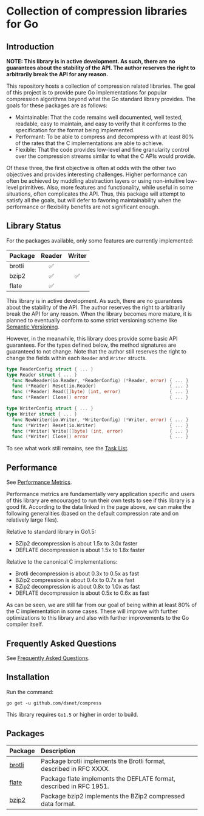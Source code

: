 # Collection of compression libraries for Go #

## Introduction ##

**NOTE: This library is in active development. As such, there are no guarantees about the stability of the API. The author reserves the right to arbitrarily break the API for any reason.** 

This repository hosts a collection of compression related libraries. The goal of this project is to provide pure Go implementations for popular compression algorithms beyond what the Go standard library provides. The goals for these packages are as follows:
* Maintainable: That the code remains well documented, well tested, readable, easy to maintain, and easy to verify that it conforms to the specification for the format being implemented.
* Performant: To be able to compress and decompress with at least 80% of the rates that the C implementations are able to achieve.
* Flexible: That the code provides low-level and fine granularity control over the compression streams similar to what the C APIs would provide.

Of these three, the first objective is often at odds with the other two objectives and provides interesting challenges. Higher performance can often be achieved by muddling abstraction layers or using non-intuitive low-level primitives. Also, more features and functionality, while useful in some situations, often complicates the API. Thus, this package will attempt to satisfy all the goals, but will defer to favoring maintainability when the performance or flexibility benefits are not significant enough.


## Library Status ##

For the packages available, only some features are currently implemented:

| Package | Reader | Writer |
| ------- | :----: | :----: |
| brotli | :white_check_mark: | |
| bzip2 | :white_check_mark: | :white_check_mark: |
| flate | :white_check_mark: | |

This library is in active development. As such, there are no guarantees about the stability of the API. The author reserves the right to arbitrarily break the API for any reason. When the library becomes more mature, it is planned to eventually conform to some strict versioning scheme like [Semantic Versioning](http://semver.org/).

However, in the meanwhile, this library does provide some basic API guarantees. For the types defined below, the method signatures are guaranteed to not change. Note that the author still reserves the right to change the fields within each ```Reader``` and ```Writer``` structs.
```go
type ReaderConfig struct { ... }
type Reader struct { ... }
  func NewReader(io.Reader, *ReaderConfig) (*Reader, error) { ... }
  func (*Reader) Reset(io.Reader)                           { ... }
  func (*Reader) Read([]byte) (int, error)                  { ... }
  func (*Reader) Close() error                              { ... }

type WriterConfig struct { ... }
type Writer struct { ... }
  func NewWriter(io.Writer, *WriterConfig) (*Writer, error) { ... }
  func (*Writer) Reset(io.Writer)                           { ... }
  func (*Writer) Write([]byte) (int, error)                 { ... }
  func (*Writer) Close() error                              { ... }
```

To see what work still remains, see the [Task List](https://github.com/dsnet/compress/wiki/Task-List).

## Performance  ##

See [Performance Metrics](https://github.com/dsnet/compress/wiki/Performance-Metrics).

Performance metrics are fundamentally very application specific and users of this library are encouraged to run their own tests to see if this library is a good fit. According to the data linked in the page above, we can make the following generalities (based on the default compression rate and on relatively large files).

Relative to standard library in Go1.5:
* BZip2 decompression is about 1.5x to 3.0x faster
* DEFLATE decompression is about 1.5x to 1.8x faster

Relative to the canonical C implementations:
* Brotli decompression is about 0.3x to 0.5x as fast
* BZip2 compression is about 0.4x to 0.7x as fast
* BZip2 decompression is about 0.8x to 1.0x as fast
* DEFLATE decompression is about 0.5x to 0.6x as fast

As can be seen, we are still far from our goal of being within at least 80% of the C implementation in some cases. These will improve with further optimizations to this library and also with further improvements to the Go compiler itself.


## Frequently Asked Questions ##

See [Frequently Asked Questions](https://github.com/dsnet/compress/wiki/Frequently-Asked-Questions).


## Installation ##

Run the command:

```go get -u github.com/dsnet/compress```

This library requires ```Go1.5``` or higher in order to build.


## Packages ##

| Package | Description |
| :------ | :---------- |
| [brotli](http://godoc.org/github.com/dsnet/compress/brotli) | Package brotli implements the Brotli format, described in RFC XXXX. |
| [flate](http://godoc.org/github.com/dsnet/compress/flate) | Package flate implements the DEFLATE format, described in RFC 1951. |
| [bzip2](http://godoc.org/github.com/dsnet/compress/bzip2) | Package bzip2 implements the BZip2 compressed data format. |

